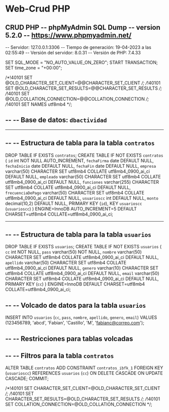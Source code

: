 # Web-Crud PHP
CRUD PHP
-- phpMyAdmin SQL Dump
-- version 5.2.0
-- https://www.phpmyadmin.net/
--
-- Servidor: 127.0.0.1:3306
-- Tiempo de generación: 19-04-2023 a las 02:55:49
-- Versión del servidor: 8.0.31
-- Versión de PHP: 7.4.33

SET SQL_MODE = "NO_AUTO_VALUE_ON_ZERO";
START TRANSACTION;
SET time_zone = "+00:00";


/*!40101 SET @OLD_CHARACTER_SET_CLIENT=@@CHARACTER_SET_CLIENT */;
/*!40101 SET @OLD_CHARACTER_SET_RESULTS=@@CHARACTER_SET_RESULTS */;
/*!40101 SET @OLD_COLLATION_CONNECTION=@@COLLATION_CONNECTION */;
/*!40101 SET NAMES utf8mb4 */;

--
-- Base de datos: `dbactividad`
--

-- --------------------------------------------------------

--
-- Estructura de tabla para la tabla `contratos`
--

DROP TABLE IF EXISTS `contratos`;
CREATE TABLE IF NOT EXISTS `contratos` (
  `id` int NOT NULL AUTO_INCREMENT,
  `fechaFirma` date DEFAULT NULL,
  `fechaInicio` date DEFAULT NULL,
  `fechaFin` date DEFAULT NULL,
  `empresa` varchar(50) CHARACTER SET utf8mb4 COLLATE utf8mb4_0900_ai_ci DEFAULT NULL,
  `empleado` varchar(50) CHARACTER SET utf8mb4 COLLATE utf8mb4_0900_ai_ci DEFAULT NULL,
  `funciones` varchar(255) CHARACTER SET utf8mb4 COLLATE utf8mb4_0900_ai_ci DEFAULT NULL,
  `frecuenciaDePago` varchar(50) CHARACTER SET utf8mb4 COLLATE utf8mb4_0900_ai_ci DEFAULT NULL,
  `usuarioscc` int DEFAULT NULL,
  `monto` decimal(10,2) DEFAULT NULL,
  PRIMARY KEY (`id`),
  KEY `usuarioscc` (`usuarioscc`)
) ENGINE=InnoDB AUTO_INCREMENT=5 DEFAULT CHARSET=utf8mb4 COLLATE=utf8mb4_0900_ai_ci;

-- --------------------------------------------------------

--
-- Estructura de tabla para la tabla `usuarios`
--

DROP TABLE IF EXISTS `usuarios`;
CREATE TABLE IF NOT EXISTS `usuarios` (
  `cc` int NOT NULL,
  `pass` varchar(50) NOT NULL,
  `nombre` varchar(50) CHARACTER SET utf8mb4 COLLATE utf8mb4_0900_ai_ci DEFAULT NULL,
  `apellido` varchar(50) CHARACTER SET utf8mb4 COLLATE utf8mb4_0900_ai_ci DEFAULT NULL,
  `genero` varchar(10) CHARACTER SET utf8mb4 COLLATE utf8mb4_0900_ai_ci DEFAULT NULL,
  `email` varchar(50) CHARACTER SET utf8mb4 COLLATE utf8mb4_0900_ai_ci DEFAULT NULL,
  PRIMARY KEY (`cc`)
) ENGINE=InnoDB DEFAULT CHARSET=utf8mb4 COLLATE=utf8mb4_0900_ai_ci;

--
-- Volcado de datos para la tabla `usuarios`
--

INSERT INTO `usuarios` (`cc`, `pass`, `nombre`, `apellido`, `genero`, `email`) VALUES
(123456789, 'abcd', 'Fabian', 'Castillo', 'M', 'fabianc@correo.com');

--
-- Restricciones para tablas volcadas
--

--
-- Filtros para la tabla `contratos`
--
ALTER TABLE `contratos`
  ADD CONSTRAINT `contratos_ibfk_1` FOREIGN KEY (`usuarioscc`) REFERENCES `usuarios` (`cc`) ON DELETE CASCADE ON UPDATE CASCADE;
COMMIT;

/*!40101 SET CHARACTER_SET_CLIENT=@OLD_CHARACTER_SET_CLIENT */;
/*!40101 SET CHARACTER_SET_RESULTS=@OLD_CHARACTER_SET_RESULTS */;
/*!40101 SET COLLATION_CONNECTION=@OLD_COLLATION_CONNECTION */;
